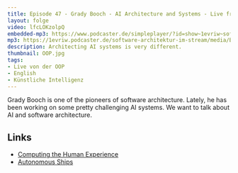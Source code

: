 ```yaml
---
title: Episode 47 - Grady Booch - AI Architecture and Systems - Live from OOP
layout: folge
video: lfcLOKzolpQ
embedded-mp3: https://www.podcaster.de/simpleplayer/?id=show~1evriw~software-architektur-im-stream~pod-603287fb620f6739759128&v=1614151242
mp3: https://1evriw.podcaster.de/software-architektur-im-stream/media/Booch.mp3
description: Architecting AI systems is very different.
thumbnail: OOP.jpg
tags:
- Live von der OOP
- English
- Künstliche Intelligenz
---
```


Grady Booch is one of the pioneers of software architecture. Lately,
he has been working on some pretty challenging AI systems. We want to
talk about AI and software architecture.

## Links

* [Computing the Human Experience](https://computingthehumanexperience.com/)
* [Autonomous Ships](https://www.ibm.com/industries/federal/autonomous-ship)


